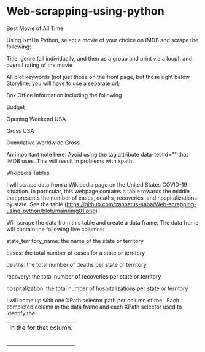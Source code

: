 # Web-scrapping-using-python

Best Movie of All Time 

Using lxml in Python, select a movie of your choice on IMDB and scrape the following:

Title, genre (all individually, and then as a group and print via a loop), and overall rating of the movie 

All plot keywords (not just those on the front page, but those right below Storyline; you will have to use a separate url; 

Box Office information including the following

Budget

Opening Weekend USA

Gross USA

Cumulative Worldwide Gross

An important note here. Avoid using the tag attribute data-testid="" that IMDB uses. This will result in problems with xpath.

Wikipedia Tables 


I will scrape data from a Wikipedia page on the United States COVID-19 situation. In particular, this webpage contains a table towards the middle that presents the number of cases, deaths, recoveries, and hospitalizations by state. See the table (https://github.com/zannatus-saba/Web-scrapping-using-python/blob/main/img01.png)

Will scrape the data from this table and create a data frame. The data frame will contain the following five columns:

state_territory_name: the name of the state or territory


cases: the total number of cases for a state or territory

deaths: the total number of deaths per state or territory

recovery: the total number of recoveries per state or territory

hospitalization: the total number of hospitalizations per state or territory

I will come up with one XPath selector path per column of the <table>. Each completed column in the data frame and each XPath selector used to identify the <td> in the <table> for that column.
